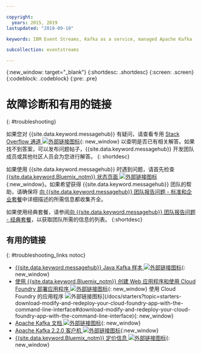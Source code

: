 ```yaml
---

copyright:
  years: 2015, 2019
lastupdated: "2018-09-10"

keywords: IBM Event Streams, Kafka as a service, managed Apache Kafka

subcollection: eventstreams

---
```


{:new_window: target="_blank"}
{:shortdesc: .shortdesc}
{:screen: .screen}
{:codeblock: .codeblock}
{:pre: .pre}



# 故障诊断和有用的链接
{: #troubleshooting}

如果您对 {{site.data.keyword.messagehub}} 有疑问，请查看专用 [Stack Overflow 通道 ![外部链接图标](../../icons/launch-glyph.svg "外部链接图标")](https://stackoverflow.com/questions/tagged/ibm-eventstreams){: new_window} 以查明是否已有相关解答。如果找不到答案，可以发布问题帖子，{{site.data.keyword.messagehub}} 开发团队成员或其他社区人员会为您进行解答。
{: shortdesc}

如果使用 {{site.data.keyword.messagehub}} 时遇到问题，请首先检查 [{{site.data.keyword.Bluemix_notm}} 状态页面 ![外部链接图标](../../icons/launch-glyph.svg "外部链接图标")](https://cloud.ibm.com/status?selected=status){:new_window}。如果希望获得 {{site.data.keyword.messagehub}} 团队的帮助，请确保将
[向 {{site.data.keyword.messagehub}} 团队报告问题 - 标准和企业套餐](/docs/services/EventStreams?topic=eventstreams-report_problem_enterprise#report_problem_enterprise)中详细描述的所需信息都收集齐全。

如果使用经典套餐，请参阅[向 {{site.data.keyword.messagehub}} 团队报告问题 - 经典套餐](/docs/services/EventStreams?topic=eventstreams-report_problem#report_problem)，以获取团队所需的信息的列表。
{:shortdesc}

## 有用的链接
{: #troubleshooting_links notoc}

*  [{{site.data.keyword.messagehub}} Java Kafka 样本 ![外部链接图标](../../icons/launch-glyph.svg "外部链接图标")](https://github.com/ibm-messaging/event-streams-samples/tree/master/kafka-java-console-sample){: new_window}
*  [使用 {{site.data.keyword.Bluemix_notm}} 创建 Web 应用程序和使用 Cloud Foundry 部署应用程序 ![外部链接图标](../../icons/launch-glyph.svg "外部链接图标")](/docs/starters?topic=starters-download-modify-and-redeploy-your-cloud-foundry-app-with-the-command-line-interface#download-modify-and-redeploy-your-cloud-foundry-app-with-the-command-line-interface){: new_window}
   使用 Cloud Foundry 的应用程序 ![外部链接图标](../../icons/launch-glyph.svg "外部链接图标")](/docs/starters?topic=starters-download-modify-and-redeploy-your-cloud-foundry-app-with-the-command-line-interface#download-modify-and-redeploy-your-cloud-foundry-app-with-the-command-line-interface){: new_window}
*  [Apache Kafka 文档 ![外部链接图标](../../icons/launch-glyph.svg "外部链接图标")](http://kafka.apache.org/documentation.html){: new_window}
*  [Apache Kafka 2.2.0 客户机 ![外部链接图标](../../icons/launch-glyph.svg "外部链接图标")](https://www.apache.org/dyn/closer.cgi?path=/kafka/2.2.0/kafka-2.2.0-src.tgz){:new_window}
*  [{{site.data.keyword.Bluemix_notm}} 定价信息 ![外部链接图标](../../icons/launch-glyph.svg "外部链接图标")](/docs/billing-usage?topic=billing-usage-cost#cost){: new_window}



